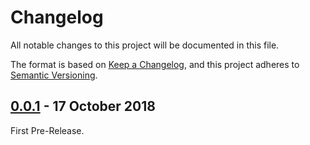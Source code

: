 # Changelog

All notable changes to this project will be documented in this file.

The format is based on [Keep a Changelog](https://keepachangelog.com/en/1.0.0/), and this project adheres to [Semantic Versioning](https://semver.org/spec/v2.0.0.html).

## [0.0.1] - 17 October 2018

First Pre-Release.

[0.0.1]: https://github.com/redrossa/pinevm/releases/tag/v0.0.1-alpha
